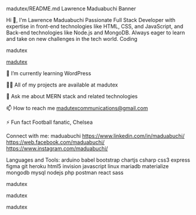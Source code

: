 madutex/README.md
Lawrence Maduabuchi Banner

Hi 👋, I'm Lawrence Maduabuchi
Passionate Full Stack Developer with expertise in front-end technologies like HTML, CSS, and JavaScript, and Back-end technologies like Node.js and MongoDB. Always eager to learn and take on new challenges in the tech world.
Coding

madutex

[madutex](https://x.com/MadutexC)

🌱 I’m currently learning WordPress

👨‍💻 All of my projects are available at madutex

💬 Ask me about MERN stack and related technologies

📫 How to reach me madutexcommunications@gmail.com

⚡ Fun fact Football fanatic, Chelsea

Connect with me:
maduabuchi https://www.linkedin.com/in/maduabuchi/  https://web.facebook.com/maduabuchi/ https://www.instagram.com/maduabuchi/

Languages and Tools:
arduino babel bootstrap chartjs csharp css3 express figma git heroku html5 invision javascript linux mariadb materialize mongodb mysql nodejs php postman react sass

madutex

madutex

madutex
